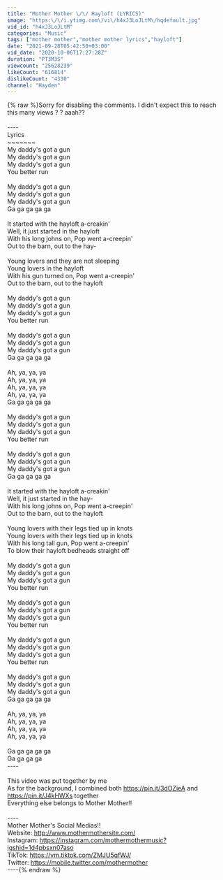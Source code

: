 ```yaml
---
title: "Mother Mother \/\/ Hayloft (LYRICS)"
image: "https:\/\/i.ytimg.com\/vi\/h4xJ3LoJLtM\/hqdefault.jpg"
vid_id: "h4xJ3LoJLtM"
categories: "Music"
tags: ["mother mother","mother mother lyrics","hayloft"]
date: "2021-09-28T05:42:50+03:00"
vid_date: "2020-10-06T17:27:28Z"
duration: "PT3M3S"
viewcount: "25628239"
likeCount: "616814"
dislikeCount: "4330"
channel: "Hayden"
---
```

{% raw %}Sorry for disabling the comments. I didn't expect this to reach this many views ? ? aaah??<br /><br />----<br />Lyrics<br />~~~~~~~<br />My daddy's got a gun<br />My daddy's got a gun<br />My daddy's got a gun<br />You better run<br /><br />My daddy's got a gun<br />My daddy's got a gun<br />My daddy's got a gun<br />Ga ga ga ga ga <br /><br />It started with the hayloft a-creakin'<br />Well, it just started in the hayloft<br />With his long johns on, Pop went a-creepin'<br />Out to the barn, out to the hay-<br /><br />Young lovers and they are not sleeping<br />Young lovers in the hayloft<br />With his gun turned on, Pop went a-creepin'<br />Out to the barn, out to the hayloft<br /><br />My daddy's got a gun<br />My daddy's got a gun<br />My daddy's got a gun<br />You better run<br /><br />My daddy's got a gun<br />My daddy's got a gun<br />My daddy's got a gun<br />Ga ga ga ga ga <br /><br />Ah, ya, ya, ya<br />Ah, ya, ya, ya<br />Ah, ya, ya, ya<br />Ah, ya, ya, ya<br />Ga ga ga ga ga <br /><br />My daddy's got a gun<br />My daddy's got a gun<br />My daddy's got a gun<br />You better run<br /><br />My daddy's got a gun<br />My daddy's got a gun<br />My daddy's got a gun<br />Ga ga ga ga ga <br /><br />It started with the hayloft a-creakin'<br />Well, it just started in the hay-<br />With his long johns on, Pop went a-creepin'<br />Out to the barn, out to the hayloft<br /><br />Young lovers with their legs tied up in knots<br />Young lovers with their legs tied up in knots<br />With his long tall gun, Pop went a-creepin'<br />To blow their hayloft bedheads straight off<br /><br />My daddy's got a gun<br />My daddy's got a gun<br />My daddy's got a gun<br />You better run<br /><br />My daddy's got a gun<br />My daddy's got a gun<br />My daddy's got a gun<br />You better run<br /><br />My daddy's got a gun<br />My daddy's got a gun<br />My daddy's got a gun<br />You better run<br /><br />My daddy's got a gun<br />My daddy's got a gun<br />My daddy's got a gun<br />Ga ga ga ga ga <br /><br />Ah, ya, ya, ya<br />Ah, ya, ya, ya<br />Ah, ya, ya, ya<br />Ah, ya, ya, ya<br /><br />Ga ga ga ga ga <br />Ga ga ga ga <br />----<br /><br />This video was put together by me<br />As for the background, I combined both <a rel="nofollow" target="blank" href="https://pin.it/3dOZieA">https://pin.it/3dOZieA</a> and <a rel="nofollow" target="blank" href="https://pin.it/J4kHWXs">https://pin.it/J4kHWXs</a> together<br />Everything else belongs to Mother Mother!!<br /><br />----<br />Mother Mother's Social Medias!!<br />Website: <a rel="nofollow" target="blank" href="http://www.mothermothersite.com/">http://www.mothermothersite.com/</a><br />Instagram: <a rel="nofollow" target="blank" href="https://instagram.com/mothermothermusic?igshid=1d4pbsxn07aso">https://instagram.com/mothermothermusic?igshid=1d4pbsxn07aso</a><br />TikTok: <a rel="nofollow" target="blank" href="https://vm.tiktok.com/ZMJU5qfWJ/">https://vm.tiktok.com/ZMJU5qfWJ/</a><br />Twitter: <a rel="nofollow" target="blank" href="https://mobile.twitter.com/mothermother">https://mobile.twitter.com/mothermother</a><br />----{% endraw %}
